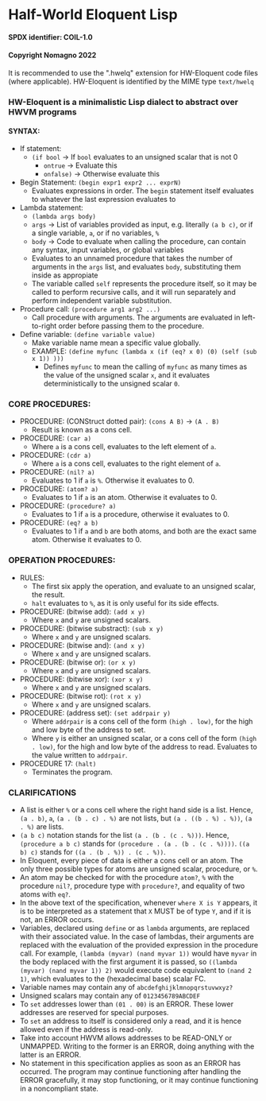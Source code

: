 # Half-World Eloquent Lisp
#### SPDX identifier: COIL-1.0
#### Copyright Nomagno 2022

It is recommended to use the ".hwelq" extension for HW-Eloquent code files (where applicable).
HW-Eloquent is identified by the MIME type `text/hwelq`

### HW-Eloquent is a minimalistic Lisp dialect to abstract over HWVM programs

#### SYNTAX:
- If statement:
  * `(if bool` -> If `bool` evaluates to an unsigned scalar that is not 0
    * `ontrue` -> Evaluate this
    * `onfalse)` -> Otherwise evaluate this
- Begin Statement: `(begin expr1 expr2 ... exprN)`
  * Evaluates expressions in order. The `begin` statement itself evaluates to whatever the last expression evaluates to
- Lambda statement:
  * `(lambda args body)`
  * `args` -> List of variables provided as input, e.g. literally `(a b c)`, or if a single variable, `a`, or if no variables, `%`
  * `body` -> Code to evaluate when calling the procedure, can contain any syntax, input variables, or global variables
  * Evaluates to an unnamed procedure that takes the number of arguments in the `args` list, and evaluates `body`, substituting them inside as appropiate
  * The variable called `self` represents the procedure itself, so it may be called to perform recursive calls, and it will run separately and perform independent variable substitution.
- Procedure call: `(procedure arg1 arg2 ...)`
  * Call procedure with arguments. The arguments are evaluated in left-to-right order before passing them to the procedure.
- Define variable: `(define variable value)`
  * Make variable name mean a specific value globally.
  * EXAMPLE: `(define myfunc (lambda x (if (eq? x 0) (0) (self (sub x 1)) )))`
    * Defines `myfunc` to mean the calling of `myfunc` as many times as the value of the unsigned scalar `x`, and it evaluates deterministically to the unsigned scalar `0`.

### CORE PROCEDURES:

- PROCEDURE: (CONStruct dotted pair): `(cons A B)` -> `(A . B)`
  * Result is known as a cons cell.
- PROCEDURE: `(car a)`
  * Where `a` is a cons cell, evaluates to the left element of `a`.
- PROCEDURE: `(cdr a)`
  * Where `a` is a cons cell, evaluates to the right element of `a`.
- PROCEDURE: `(nil? a)`
  * Evaluates to 1 if `a` is `%`. Otherwise it evaluates to 0.
- PROCEDURE: `(atom? a)`
  * Evaluates to 1 if `a` is an atom. Otherwise it evaluates to 0.
- PROCEDURE: `(procedure? a)`
  * Evaluates to 1 if `a` is a procedure, otherwise it evaluates to 0.
- PROCEDURE: `(eq? a b)`
  * Evaluates to 1 if `a` and `b` are both atoms, and both are the exact same atom. Otherwise it evaluates to 0.

### OPERATION PROCEDURES:
- RULES:
  * The first six apply the operation, and evaluate to an unsigned scalar, the result.
  * `halt` evaluates to `%`, as it is only useful for its side effects.
- PROCEDURE: (bitwise add): `(add x y)`
  * Where `x` and `y` are unsigned scalars.
- PROCEDURE: (bitwise substract): `(sub x y)`
  * Where `x` and `y` are unsigned scalars.
- PROCEDURE: (bitwise and): `(and x y)`
  * Where `x` and `y` are unsigned scalars.
- PROCEDURE: (bitwise or): `(or x y)`
  * Where `x` and `y` are unsigned scalars.
- PROCEDURE: (bitwise xor): `(xor x y)`
  * Where `x` and `y` are unsigned scalars.
- PROCEDURE: (bitwise rot): `(rot x y)`
  * Where `x` and `y` are unsigned scalars.
- PROCEDURE: (address set): `(set addrpair y)`
  * Where `addrpair` is a cons cell of the form `(high . low)`, for the high and low byte
    of the address to set.
  * Where `y` is either an unsigned scalar, or a cons cell of the form `(high . low)`,
    for the high and low byte of the address to read. Evaluates to the value written to `addrpair`.
- PROCEDURE 17: `(halt)`
  * Terminates the program.

### CLARIFICATIONS
- A list is either `%` or a cons cell where the right hand side is a list.
  Hence, `(a . b)`, `a`, `(a . (b . c) . %)` are not lists, but `(a . ((b . %) . %))`, `(a . %)` are lists.
- `(a b c)` notation stands for the list `(a . (b . (c . %)))`. Hence, `(procedure a b c)` stands for `(procedure . (a . (b . (c . %))))`. `((a b) c)` stands for `((a . (b . %)) . (c . %))`.
- In Eloquent, every piece of data is either a cons cell or an atom. The only three possible types for atoms are unsigned scalar, procedure, or `%`. 
- An atom may be checked for with the procedure `atom?`, `%` with the procedure `nil?`, procedure type with `procedure?`, and equality of two atoms with `eq?`.
- In the above text of the specification, whenever `where X is Y` appears, it is to be interpreted as a statement that `X` MUST be of type `Y`, and if it is not, an ERROR occurs.
- Variables, declared using `define` or as `lambda` arguments, are replaced with their associated value.
  In the case of lambdas, their arguments are replaced with the evaluation of the provided expression in the procedure call.
  For example, `(lambda (myvar) (nand myvar 1))` would have `myvar` in the body replaced with the first argument it is passed,
  so `((lambda (myvar) (nand myvar 1)) 2)` would execute code equivalent to `(nand 2 1)`, which evaluates to the (hexadecimal base) scalar FC.
- Variable names may contain any of `abcdefghijklmnopqrstuvwxyz?`
- Unsigned scalars may contain any of `0123456789ABCDEF`
- To `set` addresses lower than `(01 . 00)` is an ERROR. These lower addresses are reserved for special purposes.
- To `set` an address to itself is considered only a read, and it is hence allowed even if the address is read-only.
- Take into account HWVM allows addresses to be READ-ONLY or UNMAPPED. Writing to the former is an ERROR, doing anything with the latter is an ERROR.
- No statement in this specification applies as soon as an ERROR has occurred. The program may continue functioning after handling the ERROR gracefully, it may stop functioning, or it may continue functioning in a noncompliant state. 
